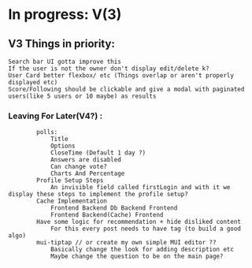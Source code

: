 # In progress: V(3)

## V3 Things in priority:
	Search bar UI gotta improve this
	If the user is not the owner don't display edit/delete k?
	User Card better flexbox/ etc (Things overlap or aren't properly displayed etc)
	Score/Following should be clickable and give a modal with paginated users(like 5 users or 10 maybe) as results

### Leaving For Later(V4?) :
    		polls:
				Title
				Options
				CloseTime (Default 1 day ?)
				Answers are disabled
				Can change vote?
				Charts And Percentage
			Profile Setup Steps
				An invisible field called firstLogin and with it we display these steps to implement the profile setup?
    		Cache Implementation
				Frontend Backend Db Backend Frontend
				Frontend Backend(Cache) Frontend
    		Have some logic for recommendation + hide disliked content
				For this every post needs to have tag (to build a good algo)
			mui-tiptap // or create my own simple MUI editor ?? 
				Basically change the look for adding description etc
				Maybe change the question to be on the main page?


